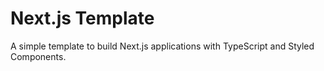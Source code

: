 # Next.js Template
A simple template to build Next.js applications with TypeScript and Styled Components.
